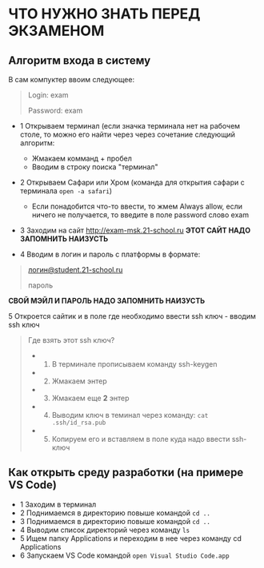 # ЧТО НУЖНО ЗНАТЬ ПЕРЕД ЭКЗАМЕНОМ 

 ## Алгоритм входа в систему 

В сам компуктер ввоим следующее:
> Login: exam 
>
> Password: exam 

- 1 Открываем терминал (если значка терминала нет на рабочем столе, то можно его найти через через сочетание следующий алгоритм:
    * Жмакаем комманд + пробел 
    * Вводим в строку поиска "терминал"

- 2 Открываем Сафари или Хром
(команда для открытия сафари с терминала 
`open -a safari`) 
    * Если понадобится что-то ввести, то жмем Always allow, если ничего не получается, то введите в поле password слово exam

* 3 Заходим на сайт http://exam-msk.21-school.ru
**ЭТОТ САЙТ НАДО ЗАПОМНИТЬ НАИЗУСТЬ**

* 4 Вводим в логин и пароль с платформы в формате:
> логин@student.21-school.ru
>
> пароль 
>
**СВОЙ МЭЙЛ И ПАРОЛЬ НАДО ЗАПОМНИТЬ НАИЗУСТЬ**

  5 Откроется сайтик и в поле где необходимо ввести ssh ключ - вводим ssh ключ
>Где взять этот  ssh ключ? 
>- 1) В терминале прописываем команду ssh-keygen 
>- 2) Жмакаем энтер
>- 3) Жмакаем еще **2** энтер 
>- 4) Выводим ключ в теминал через команду: `cat .ssh/id_rsa.pub`
>- 5) Копируем его и вставляем в поле куда надо ввести ssh-ключ 


## Как открыть среду разработки (на примере VS Code)

- 1 Заходим в терминал
- 2 Поднимаемся в директорию повыше командой  `cd ..`
- 3 Поднимаемся в директорию повыше командой  `cd ..`
- 4 Выводим список директорий через команду  `ls`
- 5 Ищем папку Applications и переходим в нее через команду cd Applications
- 6 Запускаем VS Code командой `open Visual Studio Code.app`

